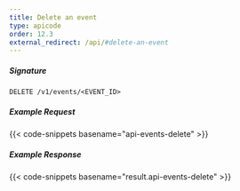 ```yaml
---
title: Delete an event
type: apicode
order: 12.3
external_redirect: /api/#delete-an-event
---
```


##### Signature
`DELETE /v1/events/<EVENT_ID>`
##### Example Request
{{< code-snippets basename="api-events-delete" >}}
##### Example Response
{{< code-snippets basename="result.api-events-delete" >}}
